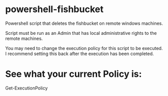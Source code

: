 # powershell-fishbucket
Powershell script that deletes the fishbucket on remote windows machines.

Script must be run as an Admin that has local administrative rights to the remote machines.

You may need to change the execution policy for this script to be executed. I recommend setting this back after the execution has been completed.

# See what your current Policy is:
Get-ExecutionPolicy